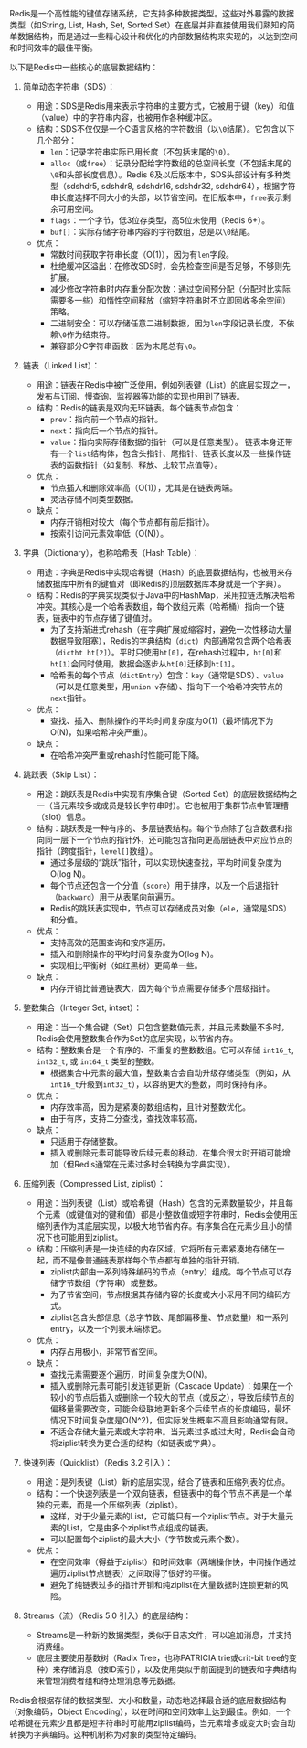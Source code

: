 
Redis是一个高性能的键值存储系统，它支持多种数据类型。这些对外暴露的数据类型（如String, List, Hash, Set, Sorted Set）在底层并非直接使用我们熟知的简单数据结构，而是通过一些精心设计和优化的内部数据结构来实现的，以达到空间和时间效率的最佳平衡。

以下是Redis中一些核心的底层数据结构：

1.  简单动态字符串（SDS）：
    *   用途：SDS是Redis用来表示字符串的主要方式，它被用于键（key）和值（value）中的字符串内容，也被用作各种缓冲区。
    *   结构：SDS不仅仅是一个C语言风格的字符数组（以`\0`结尾）。它包含以下几个部分：
        *   `len`：记录字符串实际已用长度（不包括末尾的`\0`）。
        *   `alloc`（或`free`）：记录分配给字符数组的总空间长度（不包括末尾的`\0`和头部长度信息）。Redis 6及以后版本中，SDS头部设计有多种类型（sdshdr5, sdshdr8, sdshdr16, sdshdr32, sdshdr64），根据字符串长度选择不同大小的头部，以节省空间。在旧版本中，`free`表示剩余可用空间。
        *   `flags`：一个字节，低3位存类型，高5位未使用（Redis 6+）。
        *   `buf[]`：实际存储字符串内容的字符数组，总是以`\0`结尾。
    *   优点：
        *   常数时间获取字符串长度（O(1)），因为有`len`字段。
        *   杜绝缓冲区溢出：在修改SDS时，会先检查空间是否足够，不够则先扩展。
        *   减少修改字符串时内存重分配次数：通过空间预分配（分配时比实际需要多一些）和惰性空间释放（缩短字符串时不立即回收多余空间）策略。
        *   二进制安全：可以存储任意二进制数据，因为`len`字段记录长度，不依赖`\0`作为结束符。
        *   兼容部分C字符串函数：因为末尾总有`\0`。

2.  链表（Linked List）：
    *   用途：链表在Redis中被广泛使用，例如列表键（List）的底层实现之一，发布与订阅、慢查询、监视器等功能的实现也用到了链表。
    *   结构：Redis的链表是双向无环链表。每个链表节点包含：
        *   `prev`：指向前一个节点的指针。
        *   `next`：指向后一个节点的指针。
        *   `value`：指向实际存储数据的指针（可以是任意类型）。
        链表本身还带有一个`list`结构体，包含头指针、尾指针、链表长度以及一些操作链表的函数指针（如复制、释放、比较节点值等）。
    *   优点：
        *   节点插入和删除效率高（O(1)），尤其是在链表两端。
        *   灵活存储不同类型数据。
    *   缺点：
        *   内存开销相对较大（每个节点都有前后指针）。
        *   按索引访问元素效率低（O(N)）。

3.  字典（Dictionary），也称哈希表（Hash Table）：
    *   用途：字典是Redis中实现哈希键（Hash）的底层数据结构，也被用来存储数据库中所有的键值对（即Redis的顶层数据库本身就是一个字典）。
    *   结构：Redis的字典实现类似于Java中的HashMap，采用拉链法解决哈希冲突。其核心是一个哈希表数组，每个数组元素（哈希桶）指向一个链表，链表中的节点存储了键值对。
        *   为了支持渐进式rehash（在字典扩展或缩容时，避免一次性移动大量数据导致阻塞），Redis的字典结构（`dict`）内部通常包含两个哈希表（`dictht ht[2]`）。平时只使用`ht[0]`，在rehash过程中，`ht[0]`和`ht[1]`会同时使用，数据会逐步从`ht[0]`迁移到`ht[1]`。
        *   哈希表的每个节点（`dictEntry`）包含：`key`（通常是SDS）、`value`（可以是任意类型，用`union v`存储）、指向下一个哈希冲突节点的`next`指针。
    *   优点：
        *   查找、插入、删除操作的平均时间复杂度为O(1)（最坏情况下为O(N)，如果哈希冲突严重）。
    *   缺点：
        *   在哈希冲突严重或rehash时性能可能下降。

4.  跳跃表（Skip List）：
    *   用途：跳跃表是Redis中实现有序集合键（Sorted Set）的底层数据结构之一（当元素较多或成员是较长字符串时）。它也被用于集群节点中管理槽（slot）信息。
    *   结构：跳跃表是一种有序的、多层链表结构。每个节点除了包含数据和指向同一层下一个节点的指针外，还可能包含指向更高层链表中对应节点的指针（跨度指针，`level[]`数组）。
        *   通过多层级的“跳跃”指针，可以实现快速查找，平均时间复杂度为O(log N)。
        *   每个节点还包含一个分值（`score`）用于排序，以及一个后退指针（`backward`）用于从表尾向前遍历。
        *   Redis的跳跃表实现中，节点可以存储成员对象（`ele`，通常是SDS）和分值。
    *   优点：
        *   支持高效的范围查询和按序遍历。
        *   插入和删除操作的平均时间复杂度为O(log N)。
        *   实现相比平衡树（如红黑树）更简单一些。
    *   缺点：
        *   内存开销比普通链表大，因为每个节点需要存储多个层级指针。

5.  整数集合（Integer Set, intset）：
    *   用途：当一个集合键（Set）只包含整数值元素，并且元素数量不多时，Redis会使用整数集合作为Set的底层实现，以节省内存。
    *   结构：整数集合是一个有序的、不重复的整数数组。它可以存储 `int16_t`, `int32_t`, 或 `int64_t` 类型的整数。
        *   根据集合中元素的最大值，整数集合会自动升级存储类型（例如，从`int16_t`升级到`int32_t`），以容纳更大的整数，同时保持有序。
    *   优点：
        *   内存效率高，因为是紧凑的数组结构，且针对整数优化。
        *   由于有序，支持二分查找，查找效率较高。
    *   缺点：
        *   只适用于存储整数。
        *   插入或删除元素可能导致后续元素的移动，在集合很大时开销可能增加（但Redis通常在元素过多时会转换为字典实现）。

6.  压缩列表（Compressed List, ziplist）：
    *   用途：当列表键（List）或哈希键（Hash）包含的元素数量较少，并且每个元素（或键值对的键和值）都是小整数值或短字符串时，Redis会使用压缩列表作为其底层实现，以极大地节省内存。有序集合在元素少且小的情况下也可能用到ziplist。
    *   结构：压缩列表是一块连续的内存区域，它将所有元素紧凑地存储在一起，而不是像普通链表那样每个节点都有单独的指针开销。
        *   ziplist内部由一系列特殊编码的节点（entry）组成。每个节点可以存储字节数组（字符串）或整数。
        *   为了节省空间，节点根据其存储内容的长度或大小采用不同的编码方式。
        *   ziplist包含头部信息（总字节数、尾部偏移量、节点数量）和一系列entry，以及一个列表末端标记。
    *   优点：
        *   内存占用极小，非常节省空间。
    *   缺点：
        *   查找元素需要逐个遍历，时间复杂度为O(N)。
        *   插入或删除元素可能引发连锁更新（Cascade Update）：如果在一个较小的节点后插入或删除一个较大的节点（或反之），导致后续节点的偏移量需要改变，可能会级联地更新多个后续节点的长度编码，最坏情况下时间复杂度是O(N^2)，但实际发生概率不高且影响通常有限。
        *   不适合存储大量元素或大字符串。当元素过多或过大时，Redis会自动将ziplist转换为更合适的结构（如链表或字典）。

7.  快速列表（Quicklist）（Redis 3.2 引入）：
    *   用途：是列表键（List）新的底层实现，结合了链表和压缩列表的优点。
    *   结构：一个快速列表是一个双向链表，但链表中的每个节点不再是一个单独的元素，而是一个压缩列表（ziplist）。
        *   这样，对于少量元素的List，它可能只有一个ziplist节点。对于大量元素的List，它是由多个ziplist节点组成的链表。
        *   可以配置每个ziplist的最大大小（字节数或元素个数）。
    *   优点：
        *   在空间效率（得益于ziplist）和时间效率（两端操作快，中间操作通过遍历ziplist节点链表）之间取得了很好的平衡。
        *   避免了纯链表过多的指针开销和纯ziplist在大量数据时连锁更新的风险。

8.  Streams（流）（Redis 5.0 引入）的底层结构：
    *   Streams是一种新的数据类型，类似于日志文件，可以追加消息，并支持消费组。
    *   底层主要使用基数树（Radix Tree，也称PATRICIA trie或crit-bit tree的变种）来存储消息（按ID索引），以及使用类似于前面提到的链表和字典结构来管理消费者组和待处理消息等元数据。

Redis会根据存储的数据类型、大小和数量，动态地选择最合适的底层数据结构（对象编码，Object Encoding），以在时间和空间效率上达到最佳。例如，一个哈希键在元素少且都是短字符串时可能用ziplist编码，当元素增多或变大时会自动转换为字典编码。这种机制称为对象的类型特定编码。


